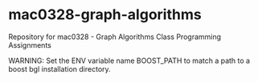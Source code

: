 # mac0328-graph-algorithms
Repository for mac0328 - Graph Algorithms Class Programming Assignments

WARNING: Set the ENV variable name BOOST_PATH to match a path to a boost bgl installation directory. 